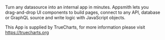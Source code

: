Turn any datasource into an internal app in minutes. Appsmith lets you drag-and-drop UI components to build pages, connect to any API, database or GraphQL source and write logic with JavaScript objects.

This App is supplied by TrueCharts, for more information please visit https://truecharts.org
